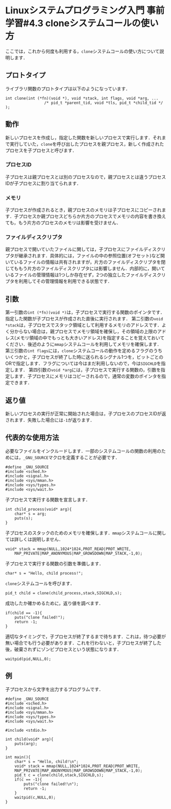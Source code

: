 # Linuxシステムプログラミング入門 事前学習#4.3 cloneシステムコールの使い方
ここでは，これから何度も利用する，`clone`システムコールの使い方について説明します．
## プロトタイプ
ライブラリ関数のプロトタイプは以下のようになっています．
```
int clone(int (*fn)(void *), void *stack, int flags, void *arg, ...
                 /* pid_t *parent_tid, void *tls, pid_t *child_tid */ );
```
## 動作
新しいプロセスを作成し，指定した関数を新しいプロセスで実行します．それまで実行していた，`clone`を呼び出したプロセスを親プロセス，新しく作成されたプロセスを子プロセスと呼びます．
### プロセスID
子プロセスは親プロセスとは別のプロセスなので，親プロセスとは違うプロセスIDが子プロセスに割り当てられます．
### メモリ
子プロセスが作成されるとき，親プロセスのメモリは子プロセスにコピーされます．子プロセスか親プロセスどちらか片方のプロセスでメモリの内容を書き換えても，もう片方のプロセスのメモリは影響を受けません．
### ファイルディスクリプタ
親プロセスで開いていたファイルに関しては，子プロセスにファイルディスクリプタが継承されます．具体的には，ファイルの中の参照位置(オフセット)など開いているファイルの情報は共有されますが，片方のファイルディスクリプタを閉じてももう片方のファイルディスクリプタには影響しません．内部的に，開いているファイルの管理情報は1つしか存在せず，2つの独立したファイルディスクリプタを利用してその管理情報を利用できる状態です．
## 引数
第一引数の`int (*fn)(void *)`は，子プロセスで実行する関数のポインタです．指定した関数が子プロセスが作成された直後に実行されます．
第二引数の`void *stack`は，子プロセスでスタック領域として利用するメモリのアドレスです．よく分からない場合は，親プロセスでメモリ領域を確保し，その領域の上限のアドレス(メモリ領域の中でもっとも大きいアドレス)を指定することを覚えておいてください．後述のように`mmap`システムコールを利用してメモリを確保します．
第三引数の`int flags`には，`clone`システムコールの動作を定めるフラグのうちいくつかと，子プロセスが終了した時に送られるシグナル1つを，ビットごとのORで指定します．フラグについては今はまだ利用しないので，今は`SIGCHLD`を指定します．
第四引数の`void *arg`には，子プロセスで実行する関数の，引数を指定します．子プロセスにメモリはコピーされるので，通常の変数のポインタを指定できます．
## 返り値
新しいプロセスの実行が正常に開始された場合は，子プロセスのプロセスIDが返されます．失敗した場合には`-1`が返ります．
## 代表的な使用方法
必要なファイルをインクルードします．一部のシステムコールの関数の利用のためには，`_GNU_SOURCE`マクロを定義することが必要です．
```
#define _GNU_SOURCE
#include <sched.h>
#include <signal.h>
#include <sys/mman.h>
#include <sys/types.h>
#include <sys/wait.h>
```
子プロセスで実行する関数を宣言します．
```
int child_process(void* arg){
    char* s = arg;
    puts(s);
}
```
子プロセスのスタックのためのメモリを確保します．`mmap`システムコールに関しては詳しくは説明しません．
```
void* stack = mmap(NULL,1024*1024,PROT_READ|PROT_WRITE,
    MAP_PRIVATE|MAP_ANONYMOUS|MAP_GROWSDOWN|MAP_STACK,-1,0);
```
子プロセスで実行する関数の引数を準備します．
```
char* s = "Hello, child process!";
```
`clone`システムコールを呼びます．
```
pid_t child = clone(child_process,stack,SIGCHLD,s);
```
成功したか確かめるために，返り値を調べます．
```
if(child == -1){
    puts("clone failed!");
    return -1;
}
```
適切なタイミングで，子プロセスが終了するまで待ちます．これは，待つ必要が無い場合でも行う必要があります．これを行わないと，子プロセスが終了した後，破棄されずにゾンビプロセスという状態になります．
```
waitpid(pid,NULL,0);
```
## 例
子プロセスから文字を出力するプログラムです．
```
#define _GNU_SOURCE
#include <sched.h>
#include <signal.h>
#include <sys/mman.h>
#include <sys/types.h>
#include <sys/wait.h>

#include <stdio.h>

int child(void* arg){
	puts(arg);
}

int main(){
	char* s = "Hello, child!\n";
	void* stack = mmap(NULL,1024*1024,PROT_READ|PROT_WRITE,
    MAP_PRIVATE|MAP_ANONYMOUS|MAP_GROWSDOWN|MAP_STACK,-1,0);
	pid_t c = clone(child,stack,SIGCHLD,s);
	if(c == -1){
		puts("clone failed!\n");
		return -1;
	}
	waitpid(c,NULL,0);
}
```
